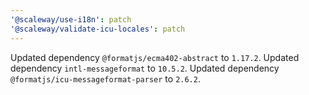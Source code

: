 ```yaml
---
'@scaleway/use-i18n': patch
'@scaleway/validate-icu-locales': patch
---
```


Updated dependency `@formatjs/ecma402-abstract` to `1.17.2`.
Updated dependency `intl-messageformat` to `10.5.2`.
Updated dependency `@formatjs/icu-messageformat-parser` to `2.6.2`.
